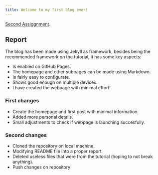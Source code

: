 ```yaml
---
title: Welcome to my first blog ever!
---
```


[Second Assiggnment](./posts/2025-04-24-Second_Assignment.md).



## Report

The blog has been made using Jekyll as framework, besides being the recommended framework on the tutorial, it has some key aspects:

- Is enabled on GitHub Pages.
- The homepage and other subpages can be made using Markdown.
- Is fairly easy to configurate.
- Shows good enough on multiple devices.
- I have created the webpage with minimal effort!

### First changes

- Create the homepage and first post with minimal information.
- Added more personal details.
- Small adjustments to check if webpage is launching succesfully.

### Second changes

- Cloned the repository on local machine.
- Modifying README file into a proper report.
- Deleted useless files that were from the tutorial (hoping to not break anything).
- Push changes on repository
